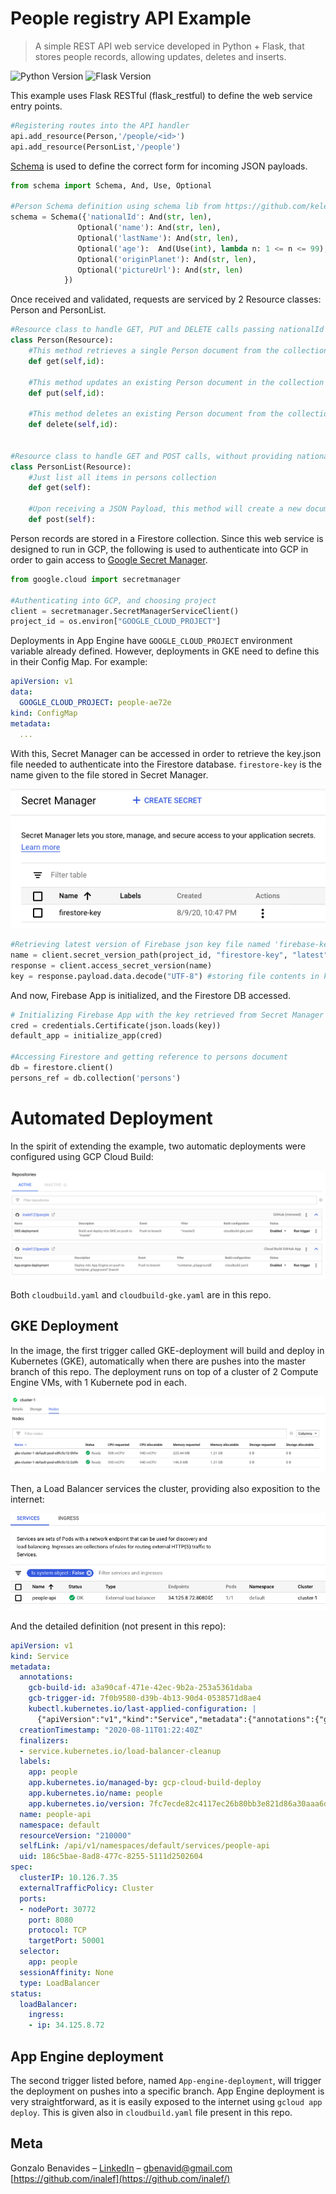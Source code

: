# People registry API Example

> A simple REST API web service developed in Python + Flask, that stores people records, allowing updates, deletes and inserts.

![Python Version][python-image]
![Flask Version][flask-image]

This example uses Flask RESTful (flask_restful) to define the web service entry points. 

```python
#Registering routes into the API handler    
api.add_resource(Person,'/people/<id>')
api.add_resource(PersonList,'/people')
```

[Schema](https://github.com/keleshev/schema) is used to define the correct form for incoming JSON payloads.


```python
from schema import Schema, And, Use, Optional

#Person Schema definition using schema lib from https://github.com/keleshev/schema
schema = Schema({'nationalId': And(str, len),
               Optional('name'): And(str, len),
               Optional('lastName'): And(str, len),
               Optional('age'):  And(Use(int), lambda n: 1 <= n <= 99),
               Optional('originPlanet'): And(str, len),
               Optional('pictureUrl'): And(str, len)
            })
```

Once received and validated, requests are serviced by 2 Resource classes: Person and PersonList.
```python
#Resource class to handle GET, PUT and DELETE calls passing nationalId
class Person(Resource):
    #This method retrieves a single Person document from the collection
    def get(self,id):
    
    #This method updates an existing Person document in the collection
    def put(self,id):
    
    #This method deletes an existing Person document from the collection
    def delete(self,id):


#Resource class to handle GET and POST calls, without providing nationalId
class PersonList(Resource):
    #Just list all items in persons collection
    def get(self):
    
    #Upon receiving a JSON Payload, this method will create a new document with the person information
    def post(self):

```

Person records are stored in a Firestore collection. Since this web service is designed to run in GCP, the following is used to authenticate into GCP in order to gain access to [Google Secret Manager](https://cloud.google.com/secret-manager).

```python
from google.cloud import secretmanager

#Authenticating into GCP, and choosing project
client = secretmanager.SecretManagerServiceClient()
project_id = os.environ["GOOGLE_CLOUD_PROJECT"]
```

Deployments in App Engine have ```GOOGLE_CLOUD_PROJECT``` environment variable already defined. However, deployments in GKE need to define this in their Config Map. For example:

```yaml
apiVersion: v1
data:
  GOOGLE_CLOUD_PROJECT: people-ae72e
kind: ConfigMap
metadata:
  ...
```

With this, Secret Manager can be accessed in order to retrieve the key.json file needed to authenticate into the Firestore database. ```firestore-key``` is the name given to the file stored in Secret Manager.

![](images/secretmanager.png)

```python
#Retrieving latest version of Firebase json key file named 'firebase-key' from GCP Secret Manager
name = client.secret_version_path(project_id, "firestore-key", "latest")
response = client.access_secret_version(name)
key = response.payload.data.decode("UTF-8") #storing file contents in key variable
```

And now, Firebase App is initialized, and the Firestore DB accessed.

```python
# Initializing Firebase App with the key retrieved from Secret Manager
cred = credentials.Certificate(json.loads(key))
default_app = initialize_app(cred)

#Accessing Firestore and getting reference to persons document
db = firestore.client()
persons_ref = db.collection('persons')
```

# Automated Deployment 

In the spirit of extending the example, two automatic deployments were configured using GCP Cloud Build:

![](images/triggers.png)

Both ```cloudbuild.yaml``` and ```cloudbuild-gke.yaml``` are in this repo.

## GKE Deployment
In the image, the first trigger called GKE-deployment will build and deploy in Kubernetes (GKE), automatically when there are pushes into the master branch of this repo. The deployment runs on top of a cluster of 2 Compute Engine VMs, with 1 Kubernete pod in each.

![](images/cluster.png)

Then, a Load Balancer services the cluster, providing also exposition to the internet:

![](images/loadbalancer.png)

And the detailed definition (not present in this repo):

```yaml
apiVersion: v1
kind: Service
metadata:
  annotations:
    gcb-build-id: a3a90caf-471e-42ec-9b2a-253a5361daba
    gcb-trigger-id: 7f0b9580-d39b-4b13-90d4-0538571d8ae4
    kubectl.kubernetes.io/last-applied-configuration: |
      {"apiVersion":"v1","kind":"Service","metadata":{"annotations":{"gcb-build-id":"a3a90caf-471e-42ec-9b2a-253a5361daba","gcb-trigger-id":"7f0b9580-d39b-4b13-90d4-0538571d8ae4"},"finalizers":["service.kubernetes.io/load-balancer-cleanup"],"labels":{"app":"people","app.kubernetes.io/managed-by":"gcp-cloud-build-deploy","app.kubernetes.io/name":"people","app.kubernetes.io/version":"7fc7ecde82c4117ec26b80bb3e821d86a30aaa6d"},"name":"people-api","namespace":"default"},"spec":{"clusterIP":"10.126.7.35","externalTrafficPolicy":"Cluster","ports":[{"nodePort":30772,"port":8080,"protocol":"TCP","targetPort":50001}],"selector":{"app":"people"},"sessionAffinity":"None","type":"LoadBalancer"}}
  creationTimestamp: "2020-08-11T01:22:40Z"
  finalizers:
  - service.kubernetes.io/load-balancer-cleanup
  labels:
    app: people
    app.kubernetes.io/managed-by: gcp-cloud-build-deploy
    app.kubernetes.io/name: people
    app.kubernetes.io/version: 7fc7ecde82c4117ec26b80bb3e821d86a30aaa6d
  name: people-api
  namespace: default
  resourceVersion: "210000"
  selfLink: /api/v1/namespaces/default/services/people-api
  uid: 186c5bae-8ad8-477c-8255-5111d2502604
spec:
  clusterIP: 10.126.7.35
  externalTrafficPolicy: Cluster
  ports:
  - nodePort: 30772
    port: 8080
    protocol: TCP
    targetPort: 50001
  selector:
    app: people
  sessionAffinity: None
  type: LoadBalancer
status:
  loadBalancer:
    ingress:
    - ip: 34.125.8.72
```

## App Engine deployment

The second trigger listed before, named ```App-engine-deployment```, will trigger the deployment on pushes into a specific branch. App Engine deployment is very straightforward, as it is easily exposed to the internet using ```gcloud app deploy```. This is given also in ```cloudbuild.yaml``` file present in this repo.


## Meta

Gonzalo Benavides – [LinkedIn](https://www.linkedin.com/in/gonzalobenavides/) – gbenavid@gmail.com
[https://github.com/inalef](https://github.com/inalef/)

<!-- Markdown link & img dfn's -->
[python-image]: https://img.shields.io/badge/python-v3.8-blue
[flask-image]: https://img.shields.io/badge/flask-v1.1.1-blue
